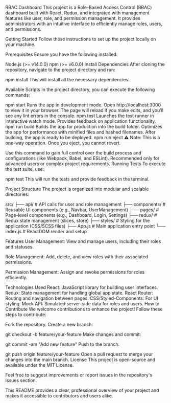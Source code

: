 RBAC Dashboard
This project is a Role-Based Access Control (RBAC) dashboard built with React, Redux, and integrated with management features like user, role, and permission management. It provides administrators with an intuitive interface to efficiently manage roles, users, and permissions.

Getting Started
Follow these instructions to set up the project locally on your machine.

Prerequisites
Ensure you have the following installed:

Node.js (>= v14.0.0)
npm (>= v6.0.0)
Install Dependencies
After cloning the repository, navigate to the project directory and run:

npm install
This will install all the necessary dependencies.

Available Scripts
In the project directory, you can execute the following commands:

npm start
Runs the app in development mode.
Open http://localhost:3000 to view it in your browser.
The page will reload if you make edits, and you’ll see any lint errors in the console.
npm test
Launches the test runner in interactive watch mode.
Provides feedback on application functionality.
npm run build
Builds the app for production into the build folder.
Optimizes the app for performance with minified files and hashed filenames.
After building, the app is ready to be deployed.
npm run eject
⚠️ Note: This is a one-way operation. Once you eject, you cannot revert.

Use this command to gain full control over the build process and configurations (like Webpack, Babel, and ESLint).
Recommended only for advanced users or complex project requirements.
Running Tests
To execute the test suite, use:


npm test
This will run the tests and provide feedback in the terminal.

Project Structure
The project is organized into modular and scalable directories:


src/
├── api/              # API calls for user and role management
├── components/       # Reusable UI components (e.g., Navbar, UserManagement)
├── pages/            # Page-level components (e.g., Dashboard, Login, Settings)
├── redux/            # Redux state management (slices, store)
├── styles/           # Styling for the application (CSS/SCSS files)
├── App.js            # Main application entry point
└── index.js          # ReactDOM render and setup


Features
User Management:
View and manage users, including their roles and statuses.

Role Management:
Add, delete, and view roles with their associated permissions.

Permission Management:
Assign and revoke permissions for roles efficiently.

Technologies Used
React: JavaScript library for building user interfaces.
Redux: State management for handling global app state.
React Router: Routing and navigation between pages.
CSS/Styled-Components: For UI styling.
Mock API: Simulated server-side data for roles and users.
How to Contribute
We welcome contributions to enhance the project! Follow these steps to contribute:

Fork the repository.
Create a new branch:


git checkout -b feature/your-feature
Make changes and commit:

git commit -am "Add new feature"
Push to the branch:

git push origin feature/your-feature
Open a pull request to merge your changes into the main branch.
License
This project is open-source and available under the MIT License.

Feel free to suggest improvements or report issues in the repository's Issues section.

This README provides a clear, professional overview of your project and makes it accessible to contributors and users alike.
